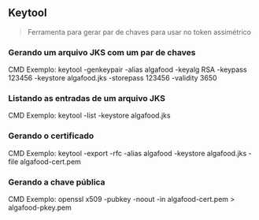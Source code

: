 ## Keytool 

> Ferramenta para gerar par de chaves para usar no token assimétrico

### Gerando um arquivo JKS com um par de chaves

CMD Exemplo: keytool -genkeypair -alias algafood -keyalg RSA -keypass 123456 -keystore algafood.jks -storepass 123456 -validity 3650

### Listando as entradas de um arquivo JKS

CMD Exemplo: keytool -list -keystore algafood.jks

### Gerando o certificado

CMD Exemplo: keytool -export -rfc -alias algafood -keystore algafood.jks -file algafood-cert.pem

### Gerando a chave pública

CMD Exemplo: openssl x509 -pubkey -noout -in algafood-cert.pem > algafood-pkey.pem